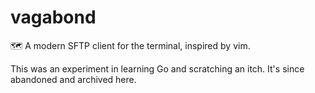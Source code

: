 # vagabond
:world_map: A modern SFTP client for the terminal, inspired by vim.

This was an experiment in learning Go and scratching an itch. It's since abandoned and archived here.
